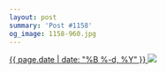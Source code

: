 ```yaml
---
layout: post
summary: 'Post #1158'
og_image: 1158-960.jpg
---
```


<p>
 <time>
  <a href="/1158">
   {{ page.date | date: "%B %-d, %Y" }}
  </a>
 </time>
 <a href="/1158">
  <img data-taken="5/17/2020" sizes="(min-width: 700px) 50vw, calc(100vw - 2rem)" src="{{ site.assets_url }}/1158-480.jpg" srcset="{{ site.assets_url }}/1158-240.jpg 240w, {{ site.assets_url }}/1158-480.jpg 480w, {{ site.assets_url }}/1158-720.jpg 720w, {{ site.assets_url }}/1158-960.jpg 960w"/>
 </a>
</p>
